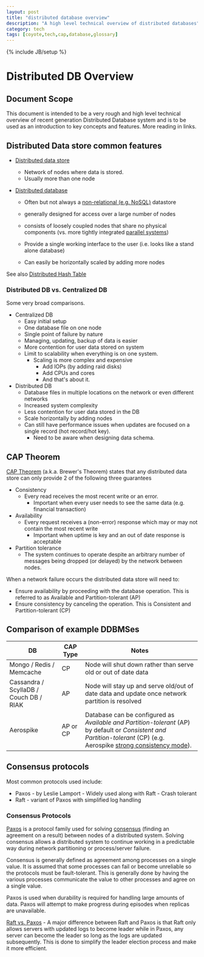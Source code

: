 ```yaml
---
layout: post
title: "distributed database overview"
description: "A high level technical overview of distributed databases"
category: tech
tags: [coyote,tech,cap,database,glossary]
---
```

{% include JB/setup %}



# Distributed DB Overview

## Document Scope

This document is intended to be a very rough and high level technical overview of recent generation Distributed Database system and is to be used as an introduction to key concepts and features.  More reading in links.

## Distributed Data store common features

- [Distributed data store](https://en.wikipedia.org/wiki/Distributed_data_store)

  - Network of nodes where data is stored.
  - Usually more than one node

- [Distributed database](https://en.wikipedia.org/wiki/Distributed_database)

  - Often but not always a [non-relational (e.g. NoSQL)](https://en.wikipedia.org/wiki/NoSQL) datastore

  - generally designed for access over a large number of nodes
  - consists of loosely coupled nodes that share no physical components (vs. more tightly integrated [parallel systems](https://en.wikipedia.org/wiki/Parallel_computing))
  - Provide a single working interface to the user (i.e. looks like a stand alone database)
  - Can easily be horizontally scaled by adding more nodes

See also [Distributed Hash Table](https://en.wikipedia.org/wiki/Distributed_hash_table)

### Distributed DB vs. Centralized DB

Some very broad comparisons.

- Centralized DB
  - Easy initial setup
  - One database file on one node
  - Single point of failure by nature
  - Managing, updating, backup of data is easier
  - More contention for user data stored on system
  - Limit to scalability when everything is on one system.  
    - Scaling is more complex and expensive
      - Add IOPs (by adding raid disks)
      - Add CPUs and cores
      - And that's about it.
- Distributed DB
  - Database files in multiple locations on the network or even different networks
  - Increased system complexity
  - Less contention for user data stored in the DB
  - Scale horizontally by adding nodes
  - Can still have performance issues when updates are focused on a single record (hot record/hot key). 
    - Need to be aware when designing data schema.

## CAP Theorem 

[CAP Theorem](https://en.wikipedia.org/wiki/CAP_theorem) (a.k.a. Brewer's Theorem) states that any distributed data store can only provide 2 of the following three guarantees

- Consistency
  - Every read receives the most recent write or an error.
    - Important when every user needs to see the same data (e.g. financial transaction)
- Availability
  - Every request receives a (non-error) response which may or may not contain the most recent write
    - Important when uptime is key and an out of date response is acceptable
- Partition tolerance
  - The system continues to operate despite an arbitrary number of messages being dropped (or delayed) by the network between nodes.

When a network failure occurs the distributed data store will need to:

- Ensure availability by proceeding with the database operation.  This is referred to as Available and Partition-tolerant (AP)
- Ensure consistency by canceling the operation.  This is Consistent and Partition-tolerant (CP)

## Comparison of example DDBMSes

| DB                                     | CAP Type | Notes                                                        |
| -------------------------------------- | -------- | ------------------------------------------------------------ |
| Mongo / Redis / Memcache               | CP       | Node will shut down rather than serve old or out of date data |
| Cassandra / ScyllaDB / Couch DB / RIAK | AP       | Node will stay up and serve old/out of date data and update once network partition is resolved |
| Aerospike                              | AP or CP | Database can be configured as *Available and Partition-tolerant* (AP) by default or *Consistent and Partition-tolerant* (CP) (e.g. Aerospike [strong consistency mode](https://docs.aerospike.com/server/architecture/consistency)). |



## Consensus protocols

Most common protocols used include:

- Paxos - by Leslie Lamport - Widely used along with Raft - Crash tolerant
- Raft - variant of Paxos with simplified log handling

### Consensus Protocols

[Paxos](https://en.wikipedia.org/wiki/Paxos_(computer_science)) is a protocol family used for solving [consensus](https://en.wikipedia.org/wiki/Consensus_(computer_science)) (finding an agreement on a result) between nodes of a distributed system.  Solving consensus allows a distributed system to continue working in a predictable way during network partitioning or process/server failure. 

Consensus is generally defined as agreement among processes on a single value.  It is assumed that some processes can fail or become unreliable so the protocols must be fault-tolerant.  This is generally done by having the various processes communicate the value to other processes and agree on a single value.  

Paxos is used when durability is required for handling large amounts of data.  Paxos will attempt to make progress during episodes when replicas are unavailable.

[Raft vs. Paxos](https://arxiv.org/pdf/2004.05074) - A major difference between Raft and Paxos is that Raft only allows servers with updated logs to become leader while in Paxos, any server can become the leader so long as the logs are updated subsequently. This is done to simplify the leader election process and make it more efficient. 

